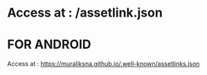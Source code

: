 # Access at : /assetlink.json
# FOR ANDROID

Access at : https://muraliksna.github.io/.well-known/assetlinks.json
